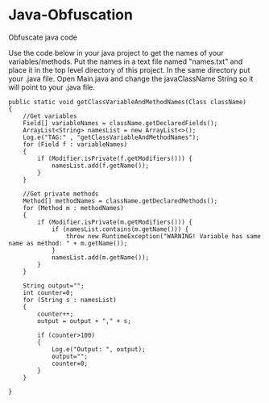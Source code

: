 # Java-Obfuscation
Obfuscate java code

Use the code below in your java project to get the names of your variables/methods. Put the names in a text file named "names.txt" and place it in the top level directory of this project. In the same directory put your .java file. Open Main.java and change the javaClassName String so it will point to your .java file. 
 
    public static void getClassVariableAndMethodNames(Class className)
    {
        //Get variables
        Field[] variableNames = className.getDeclaredFields();
        ArrayList<String> namesList = new ArrayList<>();
        Log.e("TAG:" , "getClassVariableAndMethodNames");
        for (Field f : variableNames)
        {
            if (Modifier.isPrivate(f.getModifiers())) {
                namesList.add(f.getName());
            }
        }

        //Get private methods
        Method[] methodNames = className.getDeclaredMethods();
        for (Method m : methodNames)
        {
            if (Modifier.isPrivate(m.getModifiers())) {
                if (namesList.contains(m.getName())) {
                    throw new RuntimeException("WARNING! Variable has same name as method: " + m.getName());
                }
                namesList.add(m.getName());
            }
        }

        String output="";
        int counter=0; 
        for (String s : namesList)
        {
            counter++;
            output = output + "," + s;

            if (counter>100)
            {
                Log.e("Output: ", output);
                output="";
                counter=0;
            }
        }
 
    }
